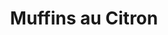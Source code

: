 ---
layout: recette
categories: [recettes]
hidden: true
lang: fr
sitemap: false
title: Muffins au Citron
type: sucre
pour: pour 6 muffins
ingredients: 
  - nom: oeufs 
    qte: 2
  - nom: farine
    qte: 100
    unite: gr
  - nom: beurre
    qte: 110
    unite: gr
  - nom: sucre glace
    qte: 120
    unite: gr
  - nom: citron
    qte: 1
preconditions:
  - Préchauffer le four à 180°C
  - Zester le citron
  - Presser le citron et garder 20 grammes de jus maximum
etapes:
  - label: Préparation
    details:
      - À l'aide d'une spatule, mélanger le sucre glace, le beurre fondu et les zestes du citron
      - Mélanger avec la farine en deux fois
      - Dans un autre saladier fouetter les oeufs et les 20 grammes de jus de citron
      - Tout mélanger au fouet
cuissonMinutes: 20
cuisson: 
  - Cuire 20 minutes à 180°C
  - Vérifier qu'un des muffins est cuit avec la pointe d'un couteau
---